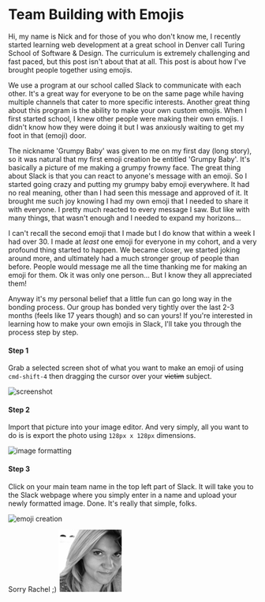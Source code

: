 # Team Building with Emojis

Hi, my name is Nick and for those of you who don't know me, I recently started learning web development at a great school in Denver call Turing School of Software & Design. The curriculum is extremely challenging and fast paced, but this post isn't about that at all. This post is about how I've brought people together using emojis.

We use a program at our school called Slack to communicate with each other. It's a great way for everyone to be on the same page while having multiple channels that cater to more specific interests. Another great thing about this program is the ability to make your own custom emojis. When I first started school, I knew other people were making their own emojis. I didn't know how they were doing it but I was anxiously waiting to get my foot in that (emoji) door.

The nickname 'Grumpy Baby' was given to me on my first day (long story), so it was natural that my first emoji creation be entitled 'Grumpy Baby'. It's basically a picture of me making a grumpy frowny face. The great thing about Slack is that you can react to anyone's message with an emoji. So I started going crazy and putting my grumpy baby emoji everywhere. It had no real meaning, other than I had seen this message and approved of it. It brought me such joy knowing I had my own emoji that I needed to share it with everyone. I pretty much reacted to every message I saw. But like with many things, that wasn't enough and I needed to expand my horizons...

I can't recall the second emoji that I made but I do know that within a week I had over 30. I made at *least* one emoji for everyone in my cohort, and a very profound thing started to happen. We became closer, we started joking around more, and ultimately had a much stronger group of people than before. People would message me all the time thanking me for making an emoji for them. Ok it was only one person... But I know they all appreciated them!

Anyway it's my personal belief that a little fun can go long way in the bonding process. Our group has bonded very tightly over the last 2-3 months (feels like 17 years though) and so can yours! If you're interested in learning how to make your own emojis in Slack, I'll take you through the process step by step.

#### Step 1

Grab a selected screen shot of what you want to make an emoji of using `cmd-shift-4` then dragging the cursor over your <s>victim</s> subject.

![screenshot](http://i.giphy.com/3ornkdzg1JfZZEAd1e.gif)

#### Step 2

Import that picture into your image editor. And very simply, all you want to do is is export the photo using `128px x 128px` dimensions.

![image formatting](http://i.giphy.com/3ornjKZ0XUIMYHxoHe.gif)

#### Step 3

Click on your main team name in the top left part of Slack. It will take you to the Slack webpage where you simply enter in a name and upload your newly formatted image. Done. It's really that simple, folks.

![emoji creation](http://i.giphy.com/l2JJofWKKWaJDHCms.gif)

Sorry Rachel ;) ![rachel](/media/images/rachel.jpg)
